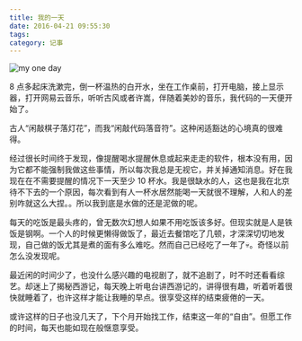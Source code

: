 ```yaml
---
title: 我的一天
date: 2016-04-21 09:55:30
tags:
category: 记事
---
```


![my one day](https://o.ruogoo.cn/image/ff59be8c5a5dd4b8ff300edf2953a406.jpg)

8 点多起床洗漱完，倒一杯温热的白开水，坐在工作桌前，打开电脑，接上显示器，打开网易云音乐，听听古风或者许嵩，伴随着美妙的音乐，我代码的一天便开始了。

古人“闲敲棋子落灯花”，而我“闲敲代码落音符”。这种闲适豁达的心境真的很难得。

<!-- more -->

经过很长时间终于发现，像提醒喝水提醒休息或起来走走的软件，根本没有用，因为它都不能强制我做这些事情，所以每次我总是无视它，并关掉通知消息。好在我现在在不需要提醒的情况下一天至少 10 杯水。我是很缺水的人，这也是我在北京待不下去的一个原因，每次看到有人一杯水居然能喝一天就很不理解，人和人的差别咋就这么大捏。。所以我到底是水做的还是泥做的呢。

每天的吃饭是最头疼的，曾无数次幻想人如果不用吃饭该多好。但现实就是人是铁饭是钢啊。一个人的时候更懒得做饭了，最近去餐馆吃了几顿，才深深切切地发现，自己做的饭尤其是煮的面有多么难吃。然而自己已经吃了一年了💀。奇怪以前怎么没发现呢。

最近闲的时间少了，也没什么感兴趣的电视剧了，就不追剧了，时不时还看看综艺。却迷上了揭秘西游记，每天晚上听电台讲西游记的，讲得很有趣，听着听着很快就睡着了，也许这样才能让我睡的早点。很享受这样的结束疲倦的一天。

或许这样的日子也没几天了，下个月开始找工作，结束这一年的“自由”。但愿工作的时间，每天也能如现在般惬意享受。



